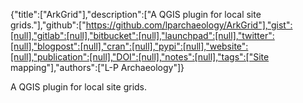 {"title":["ArkGrid"],"description":["A QGIS plugin for local site grids."],"github":["https://github.com/lparchaeology/ArkGrid"],"gist":[null],"gitlab":[null],"bitbucket":[null],"launchpad":[null],"twitter":[null],"blogpost":[null],"cran":[null],"pypi":[null],"website":[null],"publication":[null],"DOI":[null],"notes":[null],"tags":["Site mapping"],"authors":["L-P Archaeology"]}

A QGIS plugin for local site grids.